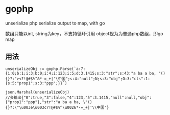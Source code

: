 # gophp
unserialize php serialize output to map, with go

数组只能以int, string为key，不支持循环引用
object视为为普通php数组，即go map

## 用法

```
unserializeObj := gophp.Parse(`a:7:{i:0;b:1;i:3;b:0;i:4;i:123;i:5;d:3.1415;s:3:"str";s:43:"a ba a ba, "(){}?:"><?!@#$%^&*-=_+|'\中国";s:4:"null";N;s:3:"obj";O:3:"cls":1:{s:5:"prop1";s:3:"ppp";}}`)

json.Marshal(unserializeObj)
//会输出{"0":true,"3":false,"4":123,"5":3.1415,"null":null,"obj":{"prop1":"ppp"},"str":"a ba a ba, \"(){}?:\"\u003e\u003c?!@#$%^\u0026*-=_+|'\\中国"}
```
